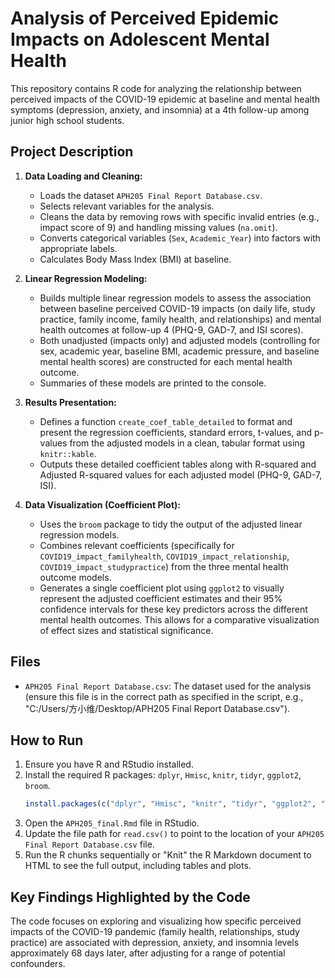# Analysis of Perceived Epidemic Impacts on Adolescent Mental Health

This repository contains R code for analyzing the relationship between perceived impacts of the COVID-19 epidemic at baseline and mental health symptoms (depression, anxiety, and insomnia) at a 4th follow-up among junior high school students.

## Project Description


1.  **Data Loading and Cleaning:**
    *   Loads the dataset `APH205 Final Report Database.csv`.
    *   Selects relevant variables for the analysis.
    *   Cleans the data by removing rows with specific invalid entries (e.g., impact score of 9) and handling missing values (`na.omit`).
    *   Converts categorical variables (`Sex`, `Academic_Year`) into factors with appropriate labels.
    *   Calculates Body Mass Index (BMI) at baseline.

2.  **Linear Regression Modeling:**
    *   Builds multiple linear regression models to assess the association between baseline perceived COVID-19 impacts (on daily life, study practice, family income, family health, and relationships) and mental health outcomes at follow-up 4 (PHQ-9, GAD-7, and ISI scores).
    *   Both unadjusted (impacts only) and adjusted models (controlling for sex, academic year, baseline BMI, academic pressure, and baseline mental health scores) are constructed for each mental health outcome.
    *   Summaries of these models are printed to the console.

3.  **Results Presentation:**
    *   Defines a function `create_coef_table_detailed` to format and present the regression coefficients, standard errors, t-values, and p-values from the adjusted models in a clean, tabular format using `knitr::kable`.
    *   Outputs these detailed coefficient tables along with R-squared and Adjusted R-squared values for each adjusted model (PHQ-9, GAD-7, ISI).

4.  **Data Visualization (Coefficient Plot):**
    *   Uses the `broom` package to tidy the output of the adjusted linear regression models.
    *   Combines relevant coefficients (specifically for `COVID19_impact_familyhealth`, `COVID19_impact_relationship`, `COVID19_impact_studypractice`) from the three mental health outcome models.
    *   Generates a single coefficient plot using `ggplot2` to visually represent the adjusted coefficient estimates and their 95% confidence intervals for these key predictors across the different mental health outcomes. This allows for a comparative visualization of effect sizes and statistical significance.

## Files

*   `APH205 Final Report Database.csv`: The dataset used for the analysis (ensure this file is in the correct path as specified in the script, e.g., "C:/Users/方小维/Desktop/APH205 Final Report Database.csv").

## How to Run

1.  Ensure you have R and RStudio installed.
2.  Install the required R packages: `dplyr`, `Hmisc`, `knitr`, `tidyr`, `ggplot2`, `broom`.
    ```R
    install.packages(c("dplyr", "Hmisc", "knitr", "tidyr", "ggplot2", "broom"))
    ```
3.  Open the `APH205_final.Rmd` file in RStudio.
4.  Update the file path for `read.csv()` to point to the location of your `APH205 Final Report Database.csv` file.
5.  Run the R chunks sequentially or "Knit" the R Markdown document to HTML to see the full output, including tables and plots.

## Key Findings Highlighted by the Code

The code focuses on exploring and visualizing how specific perceived impacts of the COVID-19 pandemic (family health, relationships, study practice) are associated with depression, anxiety, and insomnia levels approximately 68 days later, after adjusting for a range of potential confounders.

